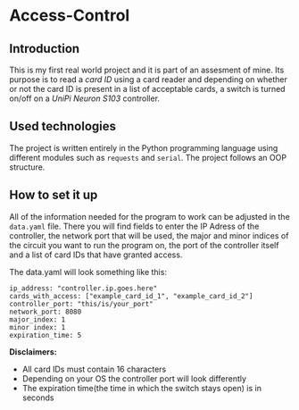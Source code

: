 # Access-Control

## Introduction
This is my first real world project and it is part of an assesment of mine. Its purpose is to read a *card ID* using a card reader and depending on whether or not the card ID is present in a list of acceptable cards, a switch is turned on/off on a *UniPi Neuron S103* controller.

## Used technologies
The project is written entirely in the Python programming language using different modules such as `requests` and `serial`. The project follows an OOP structure.

## How to set it up
All of the information needed for the program to work can be adjusted in the `data.yaml` file. There you will find fields to enter the IP Adress of the controller, the network port that will be used, the major and minor indices of the circuit you want to run the program on, the port of the controller itself and a list of card IDs that have granted access.

The data.yaml will look something like this:
```json//
ip_address: "controller.ip.goes.here"
cards_with_access: ["example_card_id_1", "example_card_id_2"]
controller_port: "this/is/your_port"
network_port: 8080
major_index: 1
minor index: 1
expiration_time: 5
```
**Disclaimers:**
- All card IDs must contain 16 characters
- Depending on your OS the controller port will look differently
- The expiration time(the time in which the switch stays open) is in seconds

